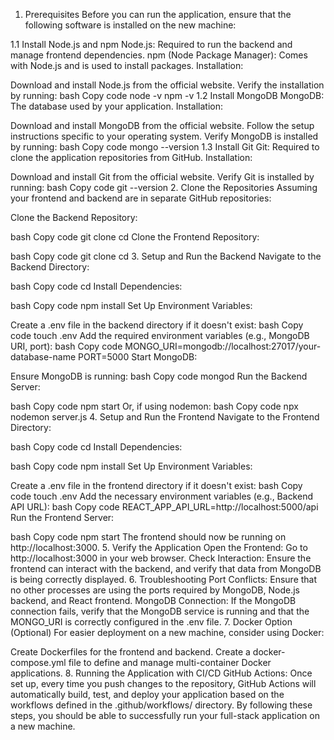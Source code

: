 1. Prerequisites
Before you can run the application, ensure that the following software is installed on the new machine:

1.1 Install Node.js and npm
Node.js: Required to run the backend and manage frontend dependencies.
npm (Node Package Manager): Comes with Node.js and is used to install packages.
Installation:

Download and install Node.js from the official website.
Verify the installation by running:
bash
Copy code
node -v
npm -v
1.2 Install MongoDB
MongoDB: The database used by your application.
Installation:

Download and install MongoDB from the official website.
Follow the setup instructions specific to your operating system.
Verify MongoDB is installed by running:
bash
Copy code
mongo --version
1.3 Install Git
Git: Required to clone the application repositories from GitHub.
Installation:

Download and install Git from the official website.
Verify Git is installed by running:
bash
Copy code
git --version
2. Clone the Repositories
Assuming your frontend and backend are in separate GitHub repositories:

Clone the Backend Repository:

bash
Copy code
git clone <backend-repository-url>
cd <backend-repository-directory>
Clone the Frontend Repository:

bash
Copy code
git clone <frontend-repository-url>
cd <frontend-repository-directory>
3. Setup and Run the Backend
Navigate to the Backend Directory:

bash
Copy code
cd <backend-repository-directory>
Install Dependencies:

bash
Copy code
npm install
Set Up Environment Variables:

Create a .env file in the backend directory if it doesn't exist:
bash
Copy code
touch .env
Add the required environment variables (e.g., MongoDB URI, port):
bash
Copy code
MONGO_URI=mongodb://localhost:27017/your-database-name
PORT=5000
Start MongoDB:

Ensure MongoDB is running:
bash
Copy code
mongod
Run the Backend Server:

bash
Copy code
npm start
Or, if using nodemon:
bash
Copy code
npx nodemon server.js
4. Setup and Run the Frontend
Navigate to the Frontend Directory:

bash
Copy code
cd <frontend-repository-directory>
Install Dependencies:

bash
Copy code
npm install
Set Up Environment Variables:

Create a .env file in the frontend directory if it doesn't exist:
bash
Copy code
touch .env
Add the necessary environment variables (e.g., Backend API URL):
bash
Copy code
REACT_APP_API_URL=http://localhost:5000/api
Run the Frontend Server:

bash
Copy code
npm start
The frontend should now be running on http://localhost:3000.
5. Verify the Application
Open the Frontend: Go to http://localhost:3000 in your web browser.
Check Interaction: Ensure the frontend can interact with the backend, and verify that data from MongoDB is being correctly displayed.
6. Troubleshooting
Port Conflicts: Ensure that no other processes are using the ports required by MongoDB, Node.js backend, and React frontend.
MongoDB Connection: If the MongoDB connection fails, verify that the MongoDB service is running and that the MONGO_URI is correctly configured in the .env file.
7. Docker Option (Optional)
For easier deployment on a new machine, consider using Docker:

Create Dockerfiles for the frontend and backend.
Create a docker-compose.yml file to define and manage multi-container Docker applications.
8. Running the Application with CI/CD
GitHub Actions: Once set up, every time you push changes to the repository, GitHub Actions will automatically build, test, and deploy your application based on the workflows defined in the .github/workflows/ directory.
By following these steps, you should be able to successfully run your full-stack application on a new machine.
